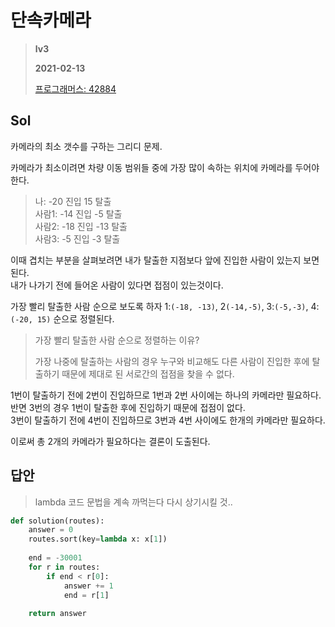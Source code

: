 # 단속카메라
> **lv3**
>
> **2021-02-13**
>
> [프로그래머스: 42884](https://programmers.co.kr/learn/courses/30/lessons/42884)


## Sol

카메라의 최소 갯수를 구하는 그리디 문제.  

카메라가 최소이려면 차량 이동 범위들 중에 가장 많이 속하는 위치에 카메라를 두어야한다.   


>
>나: -20 진입 15 탈출  
>사람1: -14 진입 -5 탈출  
>사람2: -18 진입 -13 탈출  
>사람3: -5 진입 -3 탈출  
>


이때 겹치는 부분을 살펴보려면 내가 탈출한 지점보다 앞에 진입한 사람이 있는지 보면 된다.  
내가 나가기 전에 들어온 사람이 있다면 접점이 있는것이다.

  
가장 빨리 탈출한 사람 순으로 보도록 하자  1:`(-18, -13)`, 2`(-14,-5)`, 3:`(-5,-3)`, 4:`(-20, 15)` 순으로 정렬된다.
> 가장 빨리 탈출한 사람 순으로 정렬하는 이유? 
> 
> 가장 나중에 탈출하는 사람의 경우 누구와 비교해도 다른 사람이 진입한 후에 탈출하기 때문에 제대로 된 서로간의 접점을 찾을 수 없다.


1번이 탈출하기 전에 2번이 진입하므로 1번과 2번 사이에는 하나의 카메라만 필요하다.  
반면 3번의 경우 1번이 탈출한 후에 진입하기 때문에 접점이 없다.  
3번이 탈출하기 전에 4번이 진입하므로 3번과 4번 사이에도 한개의 카메라만 필요하다.  


이로써 총 2개의 카메라가 필요하다는 결론이 도출된다.  


## 답안
> lambda 코드 문법을 계속 까먹는다 다시 상기시킬 것..
```python
def solution(routes):
    answer = 0
    routes.sort(key=lambda x: x[1])
    
    end = -30001
    for r in routes:
        if end < r[0]:
            answer += 1
            end = r[1]
    
    return answer
```